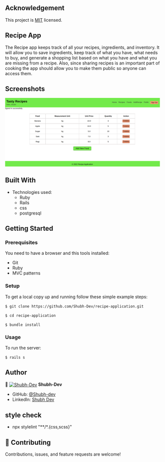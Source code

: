 ## Acknowledgement
This project is [MIT](./LICENSE.md) licensed.


## Recipe App
The Recipe app keeps track of all your recipes, ingredients, and inventory. It will allow you to save ingredients, keep track of what you have, what needs to buy, and generate a shopping list based on what you have and what you are missing from a recipe. Also, since sharing recipes is an important part of cooking the app should allow you to make them public so anyone can access them.

## Screenshots

![screenshot](./app/assets/images/recipe-app-screen.png)

</hr>  

## Built With

- Technologies used:
  - Ruby
  - Rails
  - css
  - postgresql


## Getting Started

### Prerequisites

You need to have a browser and this tools installed:

- Git
- Ruby
- MVC patterns

### Setup

To get a local copy up and running follow these simple example steps:

```
$ git clone https://github.com/Shubh-Dev/recipe-application.git
```

```
$ cd recipe-application
```

```
$ bundle install
```

### Usage

To run the server:

```
$ rails s
```

## Author

👤 <a href="https://github.com/Shubh-Dev" target="blank"><img align="center"
      src="https://avatars.githubusercontent.com/u/46110284?v=4"
      alt="Shubh-Dev" height="50" width="50"/></a> **Shubh-Dev**

- GitHub: [@Shubh-dev](https://github.com/Shubh-Dev)
- LinkedIn: [Shubh Dev](https://www.linkedin.com/in/shubhscb/)

## style check
- npx stylelint "**/*.{css,scss}"

## 🤝 Contributing

Contributions, issues, and feature requests are welcome!


